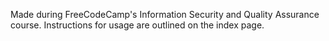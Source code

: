 Made during FreeCodeCamp's Information Security and Quality Assurance course.
Instructions for usage are outlined on the index page.
